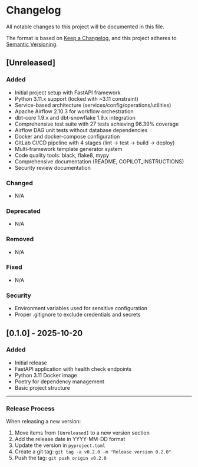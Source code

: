 # Changelog

All notable changes to this project will be documented in this file.

The format is based on [Keep a Changelog](https://keepachangelog.com/en/1.0.0/),
and this project adheres to [Semantic Versioning](https://semver.org/spec/v2.0.0.html).

## [Unreleased]

### Added

- Initial project setup with FastAPI framework
- Python 3.11.x support (locked with ~3.11 constraint)
- Service-based architecture (services/config/operations/utilities)
- Apache Airflow 2.10.3 for workflow orchestration
- dbt-core 1.9.x and dbt-snowflake 1.9.x integration
- Comprehensive test suite with 27 tests achieving 96.39% coverage
- Airflow DAG unit tests without database dependencies
- Docker and docker-compose configuration
- GitLab CI/CD pipeline with 4 stages (lint → test → build → deploy)
- Multi-framework template generator system
- Code quality tools: black, flake8, mypy
- Comprehensive documentation (README, COPILOT_INSTRUCTIONS)
- Security review documentation

### Changed

- N/A

### Deprecated

- N/A

### Removed

- N/A

### Fixed

- N/A

### Security

- Environment variables used for sensitive configuration
- Proper .gitignore to exclude credentials and secrets

## [0.1.0] - 2025-10-20

### Added

- Initial release
- FastAPI application with health check endpoints
- Python 3.11 Docker image
- Poetry for dependency management
- Basic project structure

---

### Release Process

When releasing a new version:

1. Move items from `[Unreleased]` to a new version section
2. Add the release date in YYYY-MM-DD format
3. Update the version in `pyproject.toml`
4. Create a git tag: `git tag -a v0.2.0 -m "Release version 0.2.0"`
5. Push the tag: `git push origin v0.2.0`
